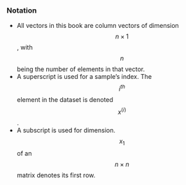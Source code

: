 ### Notation

*   All vectors in this book are column vectors of dimension $$n \times 1$$, with $$n$$ being the number of elements in that vector.
* 	A superscript is used for a sample’s index. The $$i^{th}$$ element in the dataset is denoted $$x^{(i)}$$.
*	A subscript is used for dimension. $$x_1$$ of an $$n \times n$$ matrix denotes its first row.